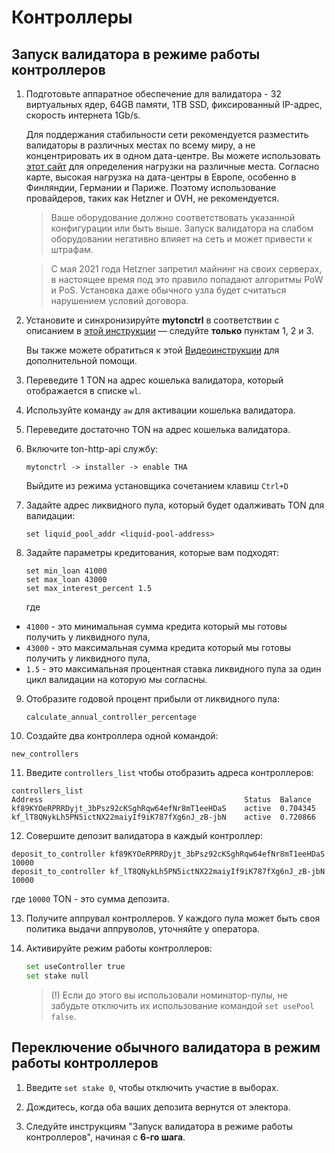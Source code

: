 # Контроллеры

## Запуск валидатора в режиме работы контроллеров

1. Подготовьте аппаратное обеспечение для валидатора - 32 виртуальных ядер, 64GB памяти, 1TB SSD, фиксированный IP-адрес, скорость интернета 1Gb/s.

   Для поддержания стабильности сети рекомендуется разместить валидаторы в различных местах по всему миру, а не концентрировать их в одном дата-центре. Вы можете использовать [этот сайт](https://status.toncenter.com/) для определения нагрузки на различные места. Согласно карте, высокая нагрузка на дата-центры в Европе, особенно в Финляндии, Германии и Париже. Поэтому использование провайдеров, таких как Hetzner и OVH, не рекомендуется.

   > Ваше оборудование должно соответствовать указанной конфигурации или быть выше. Запуск валидатора на слабом оборудовании негативно влияет на сеть и может привести к штрафам.

   > С мая 2021 года Hetzner запретил майнинг на своих серверах, в настоящее время под это правило попадают алгоритмы PoW и PoS. Установка даже обычного узла будет считаться нарушением условий договора.

2. Установите и синхронизируйте **mytonctrl** в соответствии с описанием в [этой инструкции](https://github.com/ton-blockchain/mytonctrl/blob/master/docs/ru/manual-ubuntu.md) — следуйте **только** пунктам 1, 2 и 3.

   Вы также можете обратиться к этой [Видеоинструкции](https://docs.ton.org/participate/run-nodes/full-node#installation) для дополнительной помощи.

3. Переведите 1 TON на адрес кошелька валидатора, который отображается в списке `wl`.

4. Используйте команду `aw` для активации кошелька валидатора.

5. Переведите достаточно TON на адрес кошелька валидатора.

6. Включите ton-http-api службу:
	```
	mytonctrl -> installer -> enable THA
	```
	Выйдите из режима установщика сочетанием клавиш `Ctrl+D`

7. Задайте адрес ликвидного пула, который будет одалживать TON для валидации:
	```
	set liquid_pool_addr <liquid-pool-address>
	```

8. Задайте параметры кредитования, которые вам подходят:
	```
	set min_loan 41000
	set max_loan 43000
	set max_interest_percent 1.5
	```
	
	где 
* `41000` - это минимальная сумма кредита который мы готовы получить у ликвидного пула,
*	`43000` - это максимальная сумма кредита который мы готовы получить у ликвидного пула,
*	`1.5` - это максимальная процентная ставка ликвидного пула за один цикл валидации на которую мы согласны.

9. Отобразите годовой процент прибыли от ликвидного пула:
	```
	calculate_annual_controller_percentage
	```

10. Создайте два контроллера одной командой:
   
   ```
   new_controllers
   ```

11. Введите `controllers_list` чтобы отобразить адреса контроллеров:

   ```
   controllers_list
   Address                                             Status  Balance
   kf89KYOeRPRRDyjt_3bPsz92cKSghRqw64efNr8mT1eeHDaS    active  0.704345
   kf_lT8QNykLh5PN5ictNX22maiyIf9iK787fXg6nJ_zB-jbN    active  0.720866
   ```

12. Совершите депозит валидатора в каждый контроллер:
   
   ```
   deposit_to_controller kf89KYOeRPRRDyjt_3bPsz92cKSghRqw64efNr8mT1eeHDaS 10000
   deposit_to_controller kf_lT8QNykLh5PN5ictNX22maiyIf9iK787fXg6nJ_zB-jbN 10000
   ```
   
   где `10000` TON - это сумма депозита.

13. Получите аппрувал контроллеров. У каждого пула может быть своя политика выдачи аппруволов, уточняйте у оператора.

14. Активируйте режим работы контроллеров:

    ```bash
    set useController true
    set stake null
    ```
	
	> (!) Если до этого вы использовали номинатор-пулы, не забудьте отключить их использование командой `set usePool false`.


## Переключение обычного валидатора в режим работы контроллеров

1. Введите `set stake 0`, чтобы отключить участие в выборах.

2. Дождитесь, когда оба ваших депозита вернутся от электора.

3. Следуйте инструкциям "Запуск валидатора в режиме работы контроллеров", начиная с **6-го шага**.
